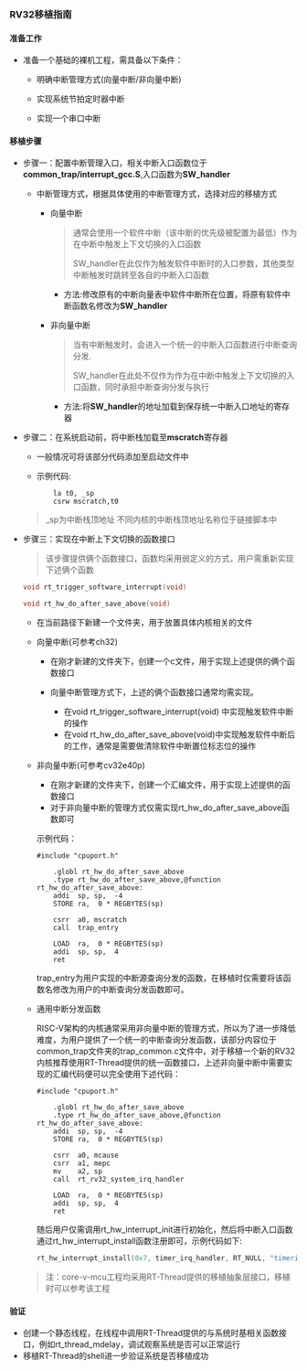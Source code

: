 ### RV32移植指南

#### 准备工作

- 准备一个基础的裸机工程，需具备以下条件：

  - 明确中断管理方式(向量中断/非向量中断)

  - 实现系统节拍定时器中断
  - 实现一个串口中断

#### 移植步骤

- 步骤一：配置中断管理入口，相关中断入口函数位于**common_trap/interrupt_gcc.S**,入口函数为**SW_handler**

  - 中断管理方式，根据具体使用的中断管理方式，选择对应的移植方式

    - 向量中断

      > 通常会使用一个软件中断（该中断的优先级被配置为最低）作为在中断中触发上下文切换的入口函数
      >
      > SW_handler在此仅作为触发软件中断时的入口参数，其他类型中断触发时跳转至各自的中断入口函数

      - 方法:修改原有的中断向量表中软件中断所在位置，将原有软件中断函数名修改为**SW_handler**

    - 非向量中断

      > 当有中断触发时，会进入一个统一的中断入口函数进行中断查询分发.
      >
      > SW_handler在此处不仅作为作为在中断中触发上下文切换的入口函数，同时承担中断查询分发与执行

      - 方法:将**SW_handler**的地址加载到保存统一中断入口地址的寄存器

- 步骤二：在系统启动前，将中断栈加载至**mscratch**寄存器

  - 一般情况可将该部分代码添加至启动文件中

  - 示例代码:

    ```assembly
        la t0, _sp
        csrw mscratch,t0
    ```

  > _sp为中断栈顶地址 不同内核的中断栈顶地址名称位于链接脚本中 

- 步骤三：实现在中断上下文切换的函数接口

  > 该步骤提供俩个函数接口，函数均采用弱定义的方式，用户需重新实现下述俩个函数

  ```c
  void rt_trigger_software_interrupt(void)
  ```

  ```c
  void rt_hw_do_after_save_above(void)
  ```

  - 在当前路径下新建一个文件夹，用于放置具体内核相关的文件

  - 向量中断(可参考ch32)

    - 在刚才新建的文件夹下，创建一个c文件，用于实现上述提供的俩个函数接口

    - 向量中断管理方式下，上述的俩个函数接口通常均需实现。
      - 在void rt_trigger_software_interrupt(void) 中实现触发软件中断的操作
      - 在void rt_hw_do_after_save_above(void)中实现触发软件中断后的工作，通常是需要做清除软件中断置位标志位的操作

  - 非向量中断(可参考cv32e40p)

    - 在刚才新建的文件夹下，创建一个汇编文件，用于实现上述提供的函数接口
    - 对于非向量中断的管理方式仅需实现rt_hw_do_after_save_above函数即可

    示例代码：

    ```assembly
    #include "cpuport.h"
    
    	.globl rt_hw_do_after_save_above
    	.type rt_hw_do_after_save_above,@function
    rt_hw_do_after_save_above:
    	addi  sp, sp,  -4
        STORE ra,  0 * REGBYTES(sp)
            
        csrr  a0, mscratch
        call  trap_entry
            
        LOAD  ra,  0 * REGBYTES(sp)
        addi  sp, sp,  4
        ret
    ```

    trap_entry为用户实现的中断源查询分发的函数，在移植时仅需要将该函数名修改为用户的中断查询分发函数即可。

  - 通用中断分发函数

    RISC-V架构的内核通常采用非向量中断的管理方式，所以为了进一步降低难度，为用户提供了一个统一的中断查询分发函数，该部分内容位于common_trap文件夹的trap_common.c文件中，对于移植一个新的RV32内核推荐使用RT-Thread提供的统一函数接口，上述非向量中断中需要实现的汇编代码便可以完全使用下述代码：

    ```assembly
    #include "cpuport.h"
    
    	.globl rt_hw_do_after_save_above
    	.type rt_hw_do_after_save_above,@function
    rt_hw_do_after_save_above:
    	addi  sp, sp,  -4
        STORE ra,  0 * REGBYTES(sp)
    
        csrr  a0, mcause
        csrr  a1, mepc
        mv    a2, sp
        call  rt_rv32_system_irq_handler
    
        LOAD  ra,  0 * REGBYTES(sp)
        addi  sp, sp,  4
        ret
    ```

    随后用户仅需调用rt_hw_interrupt_init进行初始化，然后将中断入口函数通过rt_hw_interrupt_install函数注册即可，示例代码如下:

    ```c
    rt_hw_interrupt_install(0x7, timer_irq_handler, RT_NULL, "timerirq");
    ```

  >注：core-v-mcu工程均采用RT-Thread提供的移植抽象层接口，移植时可以参考该工程

#### 验证

- 创建一个静态线程，在线程中调用RT-Thread提供的与系统时基相关函数接口，例如rt_thread_mdelay，调试观察系统是否可以正常运行
- 移植RT-Thread的shell进一步验证系统是否移植成功

